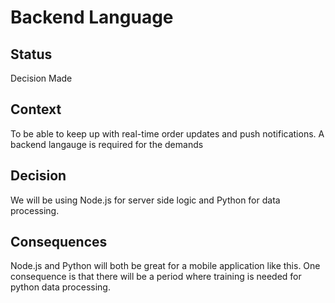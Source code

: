 # Backend Language

## Status

Decision Made

## Context

To be able to keep up with real-time order updates and push notifications. A backend langauge is required for the demands

## Decision

We will be using Node.js for server side logic and Python for data processing.

## Consequences

Node.js and Python will both be great for a mobile application like this. One consequence is that there will be a period where training is needed for python data processing.
